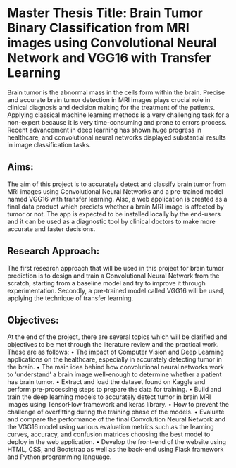 # Master Thesis Title: Brain Tumor Binary Classification from MRI images using Convolutional Neural Network and VGG16 with Transfer Learning

Brain tumor is the abnormal mass in the cells form within the brain. Precise and accurate brain tumor detection in MRI images plays crucial role in clinical diagnosis and decision making for the treatment of the patients. Applying classical machine learning methods is a very challenging task for a non-expert because it is very time-consuming and prone to errors process. Recent advancement in deep learning has shown huge progress in healthcare, and convolutional neural networks displayed substantial results in image classification tasks.




## Aims:
The aim of this project is to accurately detect and classify brain tumor from MRI images using Convolutional Neural Networks and a pre-trained model named VGG16 with transfer learning. Also, a web application is created as a final data product which predicts whether a brain MRI image is affected by tumor or not. The app is expected to be installed locally by the end-users and it can be used as a diagnostic tool by clinical doctors to make more accurate and faster decisions.

## Research Approach:
The first research approach that will be used in this project for brain tumor prediction is to design and train a Convolutional Neural Network from the scratch, starting from a baseline model and try to improve it through experimentation. Secondly, a pre-trained model called VGG16 will be used, applying the technique of transfer learning.

## Objectives:
At the end of the project, there are several topics which will be clarified and objectives to be met through the literature review and the practical work. These are as follows;
• The impact of Computer Vision and Deep Learning applications on the healthcare, especially in accurately detecting tumor in the brain.
• The main idea behind how convolutional neural networks work to ‘understand’ a brain image well-enough to determine whether a patient has brain tumor.
• Extract and load the dataset found on Kaggle and perform pre-processing steps to prepare the data for training.
• Build and train the deep learning models to accurately detect tumor in brain MRI images using TensorFlow framework and keras library.
• How to prevent the challenge of overfitting during the training phase of the models.
• Evaluate and compare the performance of the final Convolution Neural Network and the VGG16 model using various evaluation metrics such as the learning curves, accuracy, and confusion matrices choosing the best model to deploy in the web application.
• Develop the front-end of the website using HTML, CSS, and Bootstrap as well as the back-end using Flask framework and Python programming language.
